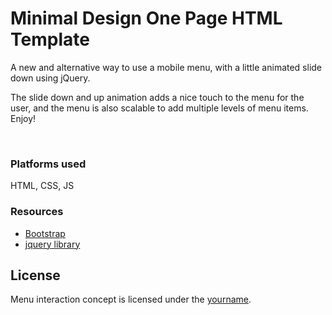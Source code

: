 <h1>Minimal Design One Page HTML Template</h1>
<p>A new and alternative way to use a mobile menu, with a little animated slide down using jQuery.<br> 
 <p> The slide down and up animation adds a nice touch to the menu for the user, and the menu is also scalable to add multiple levels of menu items. Enjoy!
</p>
<br/>
<h3>Platforms used</h3>
	HTML, CSS, JS
<h3>Resources</h3>
<ul>
    <li><a href="http://getbootstrap.com/">Bootstrap</a></li>
    <li><a href="https://jquery.com/download/">jquery library</a></li>
</ul>

<h2>License</h2>
Menu interaction concept is licensed under the <a href="#">yourname</a>.

                                     
